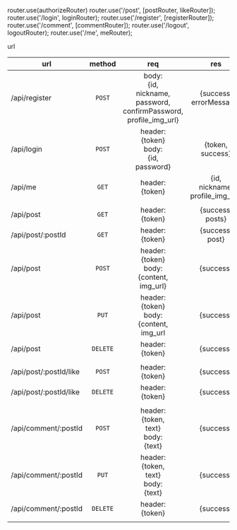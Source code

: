 router.use(authorizeRouter)
router.use('/post', [postRouter, likeRouter]);
router.use('/login', loginRouter);
router.use('/register', [registerRouter]);
router.use('/comment', [commentRouter]);
router.use('/logout', logoutRouter);
router.use('/me', meRouter);

url

| url                    |  method  |                                         req                                          |                   res                   |
| ---------------------- | :------: | :----------------------------------------------------------------------------------: | :-------------------------------------: |
| /api/register          |  `POST`  | body: <br>{id, <br>nickname, <br>password, <br>confirmPassword, <br>profile_img_url} |       {success, <br>errorMessage}       |
| /api/login             |  `POST`  |                 header: <br>{token}<br>body: <br>{id, <br>password}                  |          {token, <br>success}           |
| /api/me                |  `GET`   |                                 header: <br>{token}                                  | {id, <br>nickname, <br>profile_img_url} |
|                        |          |                                                                                      |                                         |
| /api/post              |  `GET`   |                               header: <br>{token}<br>                                |          {success, <br>posts}           |
| /api/post/:postId      |  `GET`   |                               header: <br>{token}<br>                                |           {success, <br>post}           |
| /api/post              |  `POST`  |               header: <br>{token}<br>body: <br>{content, <br>img_url}                |                {success}                |
| /api/post              |  `PUT`   |               header: <br>{token}<br> body: <br>{content, <br>img_url                |                {success}                |
| /api/post              | `DELETE` |                               header: <br>{token}<br>                                |                {success}                |
|                        |          |                                                                                      |                                         |
| /api/post/:postId/like |  `POST`  |                               header: <br>{token}<br>                                |                {success}                |
| /api/post/:postId/like | `DELETE` |                               header: <br>{token}<br>                                |                {success}                |
|                        |          |                                                                                      |                                         |
| /api/comment/:postId   |  `POST`  |                  header: <br>{token, <br>text}<br>body: <br>{text}                   |                {success}                |
| /api/comment/:postId   |  `PUT`   |                  header: <br>{token, <br>text}<br>body: <br>{text}                   |                {success}                |
| /api/comment/:postId   | `DELETE` |                               header: <br>{token}<br>                                |                {success}                |
|                        |
